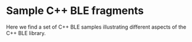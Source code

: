 # Sample C++ BLE fragments
Here we find a set of C++ BLE samples illustrating different aspects of the C++ BLE library. 